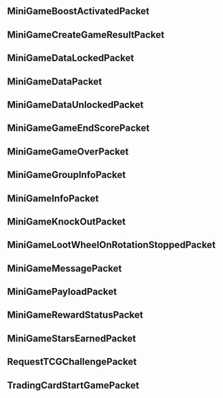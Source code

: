 ## MiniGameBoostActivatedPacket

## MiniGameCreateGameResultPacket

## MiniGameDataLockedPacket

## MiniGameDataPacket

## MiniGameDataUnlockedPacket

## MiniGameGameEndScorePacket

## MiniGameGameOverPacket

## MiniGameGroupInfoPacket

## MiniGameInfoPacket

## MiniGameKnockOutPacket

## MiniGameLootWheelOnRotationStoppedPacket

## MiniGameMessagePacket

## MiniGamePayloadPacket

## MiniGameRewardStatusPacket

## MiniGameStarsEarnedPacket

## RequestTCGChallengePacket

## TradingCardStartGamePacket
